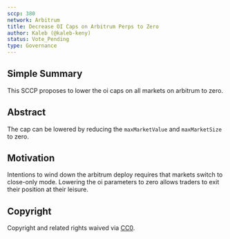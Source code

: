 ```yaml
---
sccp: 380
network: Arbitrum
title: Decrease OI Caps on Arbitrum Perps to Zero
author: Kaleb (@kaleb-keny)
status: Vote_Pending
type: Governance
---
```


## Simple Summary

This SCCP proposes to lower the oi caps on all markets on arbitrum to zero.

## Abstract

The cap can be lowered by reducing the `maxMarketValue` and `maxMarketSize` to zero.

## Motivation

Intentions to wind down the arbitrum deploy requires that markets switch to close-only mode. Lowering the oi parameters to zero allows traders to exit their position at their leisure. 

## Copyright

Copyright and related rights waived via [CC0](https://creativecommons.org/publicdomain/zero/1.0/).
